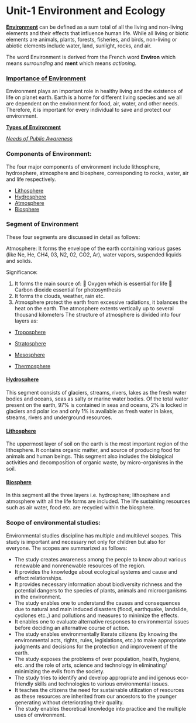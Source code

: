 # Unit-1 Environment and Ecology 
[**Environment**]() can be defined as a sum total of all the living and non-living elements and their effects that influence human life. While all living or biotic elements are animals, plants, forests, fisheries, and birds, non-living or abiotic elements include water, land, sunlight, rocks, and air. 
![]()

The word Environment is derived from the French word **Environ** which means *surrounding* and **ment** which means *actioning.* 

### [**Importance of Environment**]()
 Environment plays an important role in healthy living and the existence of life on planet earth. Earth is a home for different living species and we all are dependent on the environment for food, air, water, and other needs. Therefore, it is important for every individual to save and protect our environment. 

 [**Types of Environment**]()

 [*Needs of Public Awareness*]()

 ### Components of Environment: 
The four major components of environment include lithosphere, hydrosphere, atmosphere and biosphere, corresponding to rocks, water, air and life respectively. 
- [Lithosphere]() 
- [Hydrosphere]()  
- [Atmosphere]()  
- [Biosphere]() 


### Segment of Environment
These four segments are discussed in detail as follows:  
 
Atmosphere: It forms the envelope of the earth containing various gases (like Ne, He, CH4, 03, N2, 02, CO2, Ar), water vapors, suspended liquids and solids. 
 
Significance: 
1.	It forms the main source of: 
	Oxygen which is essential for life 
	Carbon dioxide essential for photosynthesis 
2.	It forms the clouds, weather, rain etc. 
3.	Atmosphere protect the earth from excessive radiations, it balances the heat on the earth. The atmosphere extents vertically up to several thousand kilometers 
The structure of atmosphere is divided into four layers as:  
- [Troposphere]()  
- [Stratosphere]() 

- [Mesosphere]() 
- [Thermosphere]() 

#### [Hydrosphere]()
 This segment consists of glaciers, streams, rivers, lakes as the fresh water bodies and oceans, seas as salty or marine water bodies. Of the total water present on the earth, 97% is contained in seas and oceans, 2% is locked in glaciers and polar ice and only 1% is available as fresh water in lakes, streams, rivers and underground resources. 
#### [Lithosphere]()
 The uppermost layer of soil on the earth is the most important region of the lithosphere. It contains organic matter, and source of producing food for animals and human beings. This segment also includes the biological activities and decomposition of organic waste, by micro-organisms in the soil.

#### [Biosphere]() 
In this segment all the three layers i.e. hydrosphere; lithosphere and atmosphere with all the life forms are included. The life sustaining resources such as air water, food etc. are recycled within the biosphere. 
 
### Scope of environmental studies:
  Environmental studies discipline has multiple and multilevel scopes. This study is important and necessary not only for children but also for everyone. The scopes are summarized as follows:  
- The study creates awareness among the people to know about various renewable and nonrenewable resources of the region.  
- It provides the knowledge about ecological systems and cause and effect relationships.  
- It provides necessary information about biodiversity richness and the potential dangers to the species of plants, animals and microorganisms in the environment.  
- The study enables one to understand the causes and consequences due to natural and main induced disasters (flood, earthquake, landslide, cyclones etc.,) and pollutions and measures to minimize the effects.  
- It enables one to evaluate alternative responses to environmental issues before deciding an alternative course of action.  
- The study enables environmentally literate citizens (by knowing the environmental acts, rights, rules, legislations, etc.) 
to make appropriate judgments and decisions for the protection and improvement of the earth.  
- The study exposes the problems of over population, health, hygiene, etc. and the role of arts, science and technology in eliminating/ minimizing the evils from the society.  
- The study tries to identify and develop appropriate and indigenous eco-friendly skills and technologies to various environmental issues.  
- It teaches the citizens the need for sustainable utilization of resources as these resources are inherited from our ancestors to the younger generating without deteriorating their quality.  
- The study enables theoretical knowledge into practice and the multiple uses of environment. 
 
